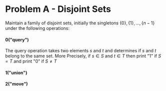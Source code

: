 # Problem A - Disjoint Sets

Maintain a family of disjoint sets, initially the singletons $\{0\},\{1\},\dots,\{n-1\}$ under the following operations:

#### 0("query")

The query operation takes two elements $s$ and $t$ and determines if $s$ and $t$ belong to the same set. More Precisely, if $s\in S$ and $t\in T$ then print "1" if $S=T$ and print "0" if $S\not = T$

#### 1("union")

#### 2("move")